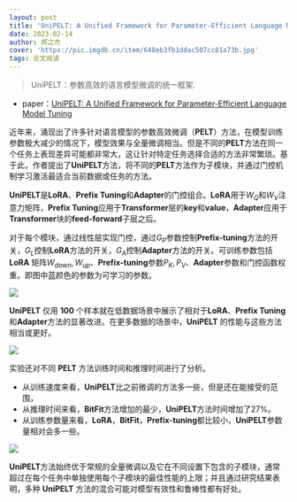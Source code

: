 ```yaml
---
layout: post
title: 'UniPELT: A Unified Framework for Parameter-Efficient Language Model Tuning'
date: 2023-02-14
author: 郑之杰
cover: 'https://pic.imgdb.cn/item/648eb3fb1ddac507cc81a73b.jpg'
tags: 论文阅读
---
```


> UniPELT：参数高效的语言模型微调的统一框架.

- paper：[UniPELT: A Unified Framework for Parameter-Efficient Language Model Tuning](https://arxiv.org/abs/2110.07577)

近年来，涌现出了许多针对语言模型的参数高效微调（**PELT**）方法，在模型训练参数极大减少的情况下，模型效果与全量微调相当。但是不同的**PELT**方法在同一个任务上表现差异可能都非常大，这让针对特定任务选择合适的方法非常繁琐。基于此，作者提出了**UniPELT**方法，将不同的**PELT**方法作为子模块，并通过门控机制学习激活最适合当前数据或任务的方法。

**UniPELT**是**LoRA**、**Prefix Tuning**和**Adapter**的门控组合。**LoRA**用于$W_Q$和$W_V$注意力矩阵，**Prefix Tuning**应用于**Transformer**层的**key**和**value**，**Adapter**应用于**Transformer**块的**feed-forward**子层之后。 

对于每个模块，通过线性层实现门控，通过$G_P$参数控制**Prefix-tuning**方法的开关，$G_L$控制**LoRA**方法的开关，$G_A$控制**Adapter**方法的开关。可训练参数包括 **LoRA** 矩阵$W_{down},W_{up}$、**Prefix-tuning**参数$P_K,P_V$、**Adapter**参数和门控函数权重。即图中蓝颜色的参数为可学习的参数。

![](https://pic.imgdb.cn/item/648eb58d1ddac507cc83cea1.jpg)

**UniPELT** 仅用 **100** 个样本就在低数据场景中展示了相对于**LoRA**、**Prefix Tuning**和**Adapter**方法的显著改进。在更多数据的场景中，**UniPELT** 的性能与这些方法相当或更好。

![](https://pic.imgdb.cn/item/648eb5dd1ddac507cc843afb.jpg)

实验还对不同 **PELT** 方法训练时间和推理时间进行了分析。
- 从训练速度来看，**UniPELT**比之前微调的方法多一些，但是还在能接受的范围，
- 从推理时间来看，**BitFit**方法增加的最少，**UniPELT**方法时间增加了$27\%$。
- 从训练参数量来看，**LoRA**，**BitFit**，**Prefix-tuning**都比较小，**UniPELT**参数量相对会多一些。

![](https://pic.imgdb.cn/item/648eb62d1ddac507cc84b755.jpg)

**UniPELT**方法始终优于常规的全量微调以及它在不同设置下包含的子模块，通常超过在每个任务中单独使用每个子模块的最佳性能的上限；并且通过研究结果表明，多种 **UniPELT** 方法的混合可能对模型有效性和鲁棒性都有好处。